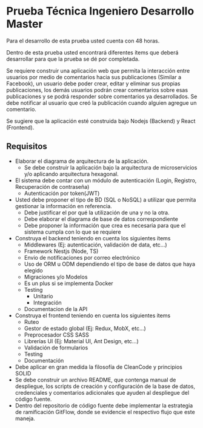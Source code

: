 # Prueba Técnica Ingeniero Desarrollo Master

Para el desarrollo de esta prueba usted cuenta con 48 horas.

Dentro de esta prueba usted encontrará diferentes ítems que deberá desarrollar para que la prueba
se dé por completada.

Se requiere construir una aplicación web que permita la interacción entre usuarios por medio de comentarios hacia sus publicaciones (Similar a Facebook), un usuario debe poder crear, editar y eliminar sus propias publicaciones, los demás usuarios podrán crear comentarios sobre esas publicaciones y se podrá responder sobre comentarios ya desarrollados. Se debe notificar al usuario que creó la publicación cuando alguien agregue un comentario.

Se sugiere que la aplicación esté construida bajo Nodejs (Backend) y React (Frontend).

## Requisitos

- Elaborar el diagrama de arquitectura de la aplicación.
  - Se debe construir la aplicación bajo la arquitectura de microservicios y/o aplicando
    arquitectura hexagonal.
- El sistema debe contar con un módulo de autenticación (Login, Registro, Recuperación de contraseña)
  - Autenticación por token(JWT)
- Usted debe proponer el tipo de BD (SQL o NoSQL) a utilizar que permita gestionar la
  información en referencia.
  - Debe justificar el por qué la utilización de una y no la otra.
  - Debe elaborar el diagrama de base de datos correspondiente
  - Debe proponer la información que crea es necesaria para que el sistema cumpla
    con lo que se requiere
- Construya el backend teniendo en cuenta los siguientes ítems
  - Middlewares (Ej: autenticación, validación de data, etc...)
  - Framework Nestjs (Node, TS)
  - Envio de notificaciones por correo electrónico
  - Uso de ORM u ODM dependiendo el tipo de base de datos que haya elegido
  - Migraciones y/o Modelos
  - Es un plus si se implementa Docker
  - Testing
    - Unitario
    - Integración
  - Documentacion de la API
- Construya el frontend teniendo en cuenta los siguientes ítems
  - Ruteo
  - Gestor de estado global (Ej: Redux, MobX, etc...)
  - Preprocesador CSS SASS
  - Librerías UI (Ej: Material UI, Ant Design, etc...)
  - Validación de formularios
  - Testing
  - Documentación
- Debe aplicar en gran medida la filosofía de CleanCode y principios SOLID
- Se debe construir un archivo README, que contenga manual de despliegue, los scripts de creación y configuración de la base de datos, credenciales y comentarios adicionales que ayuden al despliegue del código fuente.
- Dentro del repositorio de código fuente debe implementar la estrategia de ramificación GitFlow, donde se evidencie el respectivo flujo que este maneja.


